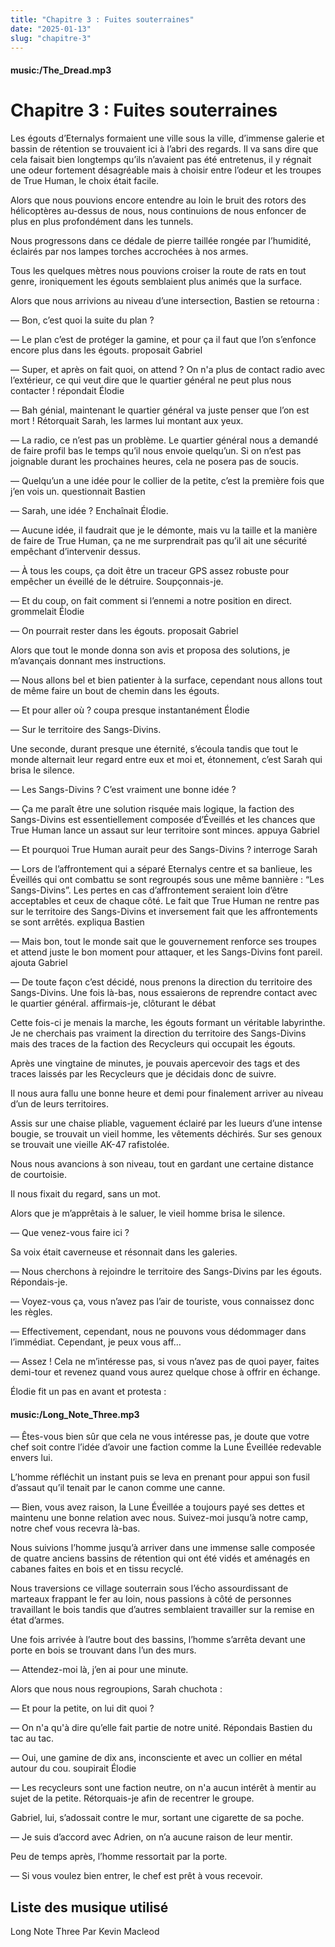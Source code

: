 ```yaml
---
title: "Chapitre 3 : Fuites souterraines"
date: "2025-01-13"
slug: "chapitre-3"
---
```


#### music:/The_Dread.mp3

# Chapitre 3 : Fuites souterraines

Les égouts d’Eternalys formaient une ville sous la ville, d’immense galerie et bassin de rétention se trouvaient ici à l’abri des regards. Il va sans dire que cela faisait bien longtemps qu’ils n’avaient pas été entretenus, il y régnait une odeur fortement désagréable mais à choisir entre l’odeur et les troupes de True Human, le choix était facile.
	
Alors que nous pouvions encore entendre au loin le bruit des rotors des hélicoptères au-dessus de nous, nous continuions de nous enfoncer de plus en plus profondément dans les tunnels.

Nous progressons dans ce dédale de pierre taillée rongée par l’humidité, éclairés par nos lampes torches accrochées à nos armes.

Tous les quelques mètres nous pouvions croiser la route de rats en tout genre, ironiquement les égouts semblaient plus animés que la surface.

Alors que nous arrivions au niveau d’une intersection, Bastien se retourna :

— Bon, c’est quoi la suite du plan ?

— Le plan c’est de protéger la gamine, et pour ça il faut que l’on s’enfonce encore plus dans les égouts. proposait Gabriel

— Super, et après on fait quoi, on attend ? On n'a plus de contact radio avec l’extérieur, ce qui veut dire que le quartier général ne peut plus nous contacter ! répondait Élodie

— Bah génial, maintenant le quartier général va juste penser que l’on est mort ! Rétorquait Sarah, les larmes lui montant aux yeux.

— La radio, ce n’est pas un problème. Le quartier général nous a demandé de faire profil bas le temps qu’il nous envoie quelqu’un. Si on n’est pas joignable durant les prochaines heures, cela ne posera pas de soucis.

— Quelqu’un a une idée pour le collier de la petite, c’est la première fois que j’en vois un. questionnait Bastien

— Sarah, une idée ? Enchaînait Élodie.

— Aucune idée, il faudrait que je le démonte, mais vu la taille et la manière de faire de True Human, ça ne me surprendrait pas qu’il ait une sécurité empêchant d’intervenir dessus.

— À tous les coups, ça doit être un traceur GPS assez robuste pour empêcher un éveillé de le détruire. Soupçonnais-je.

— Et du coup, on fait comment si l’ennemi a notre position en direct. grommelait Élodie

— On pourrait rester dans les égouts. proposait Gabriel

Alors que tout le monde donna son avis et proposa des solutions, je m’avançais donnant mes instructions.

— Nous allons bel et bien patienter à la surface, cependant nous allons tout de même faire un bout de chemin dans les égouts.

— Et pour aller où ? coupa presque instantanément Élodie

— Sur le territoire des Sangs-Divins.

Une seconde, durant presque une éternité, s’écoula tandis que tout le monde alternait leur regard entre eux et moi et, étonnement, c’est Sarah qui brisa le silence.

— Les Sangs-Divins ? C’est vraiment une bonne idée ?

— Ça me paraît être une solution risquée mais logique, la faction des Sangs-Divins est essentiellement composée d’Éveillés et les chances que True Human lance un assaut sur leur territoire sont minces. appuya Gabriel

— Et pourquoi True Human aurait peur des Sangs-Divins ? interroge Sarah

— Lors de l’affrontement qui a séparé Eternalys centre et sa banlieue, les Éveillés qui ont combattu se sont regroupés sous une même bannière : “Les Sangs-Divins”. Les pertes en cas d’affrontement seraient loin d’être acceptables et ceux de chaque côté. Le fait que True Human ne rentre pas sur le territoire des Sangs-Divins et inversement fait que les affrontements se sont arrêtés. expliqua Bastien

— Mais bon, tout le monde sait que le gouvernement renforce ses troupes et attend juste le bon moment pour attaquer, et les Sangs-Divins font pareil. ajouta Gabriel

— De toute façon c’est décidé, nous prenons la direction du territoire des Sangs-Divins. Une fois là-bas, nous essaierons de reprendre contact avec le quartier général. affirmais-je, clôturant le débat

Cette fois-ci je menais la marche, les égouts formant un véritable labyrinthe. Je ne cherchais pas vraiment la direction du territoire des Sangs-Divins mais des traces de la faction des Recycleurs qui occupait les égouts.

Après une vingtaine de minutes, je pouvais apercevoir des tags et des traces laissés par les Recycleurs que je décidais donc de suivre.

Il nous aura fallu une bonne heure et demi pour finalement arriver au niveau d’un de leurs territoires.

Assis sur une chaise pliable, vaguement éclairé par les lueurs d’une intense bougie, se trouvait un vieil homme, les vêtements déchirés. Sur ses genoux se trouvait une vieille AK-47 rafistolée.

Nous nous avancions à son niveau, tout en gardant une certaine distance de courtoisie.

Il nous fixait du regard, sans un mot.

Alors que je m’apprêtais à le saluer, le vieil homme brisa le silence.

— Que venez-vous faire ici ?

Sa voix était caverneuse et résonnait dans les galeries.

— Nous cherchons à rejoindre le territoire des Sangs-Divins par les égouts. Répondais-je.

— Voyez-vous ça, vous n’avez pas l’air de touriste, vous connaissez donc les règles.

— Effectivement, cependant, nous ne pouvons vous dédommager dans l’immédiat. Cependant, je peux vous aff…

— Assez ! Cela ne m’intéresse pas, si vous n’avez pas de quoi payer, faites demi-tour et revenez quand vous aurez quelque chose à offrir en échange.

Élodie fit un pas en avant et protesta :

#### music:/Long_Note_Three.mp3

— Êtes-vous bien sûr que cela ne vous intéresse pas, je doute que votre chef soit contre l’idée d’avoir une faction comme la Lune Éveillée redevable envers lui.

L’homme réfléchit un instant puis se leva en prenant pour appui son fusil d’assaut qu’il tenait par le canon comme une canne.

— Bien, vous avez raison, la Lune Éveillée a toujours payé ses dettes et maintenu une bonne relation avec nous. Suivez-moi jusqu’à notre camp, notre chef vous recevra là-bas.

Nous suivions l’homme jusqu’à arriver dans une immense salle composée de quatre anciens bassins de rétention qui ont été vidés et aménagés en cabanes faites en bois et en tissu recyclé.

Nous traversions ce village souterrain sous l’écho assourdissant de marteaux frappant le fer au loin, nous passions à côté de personnes travaillant le bois tandis que d’autres semblaient travailler sur la remise en état d’armes.

Une fois arrivée à l’autre bout des bassins, l’homme s’arrêta devant une porte en bois se trouvant dans l’un des murs.

— Attendez-moi là, j’en ai pour une minute.

Alors que nous nous regroupions, Sarah chuchota :

— Et pour la petite, on lui dit quoi ?

— On n'a qu'à dire qu’elle fait partie de notre unité. Répondais Bastien du tac au tac.

— Oui, une gamine de dix ans, inconsciente et avec un collier en métal autour du cou. soupirait Élodie

— Les recycleurs sont une faction neutre, on n'a aucun intérêt à mentir au sujet de la petite. Rétorquais-je afin de recentrer le groupe.

Gabriel, lui, s’adossait contre le mur, sortant une cigarette de sa poche.

— Je suis d’accord avec Adrien, on n’a aucune raison de leur mentir.

Peu de temps après, l’homme ressortait par la porte.

— Si vous voulez bien entrer, le chef est prêt à vous recevoir.

## Liste des musique utilisé

Long Note Three Par Kevin Macleod